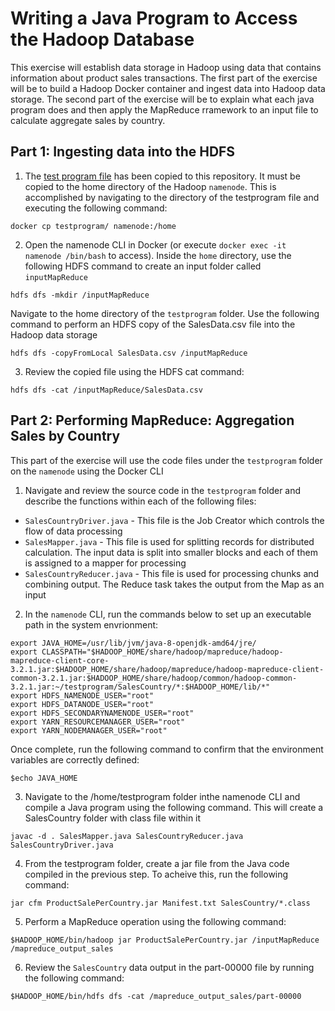 # Writing a Java Program to Access the Hadoop Database

This exercise will establish data storage in Hadoop using data that contains information about product sales transactions. The first part of the exercise will be to build a Hadoop Docker container and ingest data into Hadoop data storage. The second part of the exercise will be to explain what each java program does and then apply the MapReduce rramework to an input file to calculate aggregate sales by country. 

## Part 1: Ingesting data into the HDFS
1. The [test program file]() has been copied to this repository. It must be copied to the home directory of the Hadoop `namenode`. This is accomplished by navigating to the directory of the testprogram file and executing the following command:
``` 
docker cp testprogram/ namenode:/home
```
2. Open the namenode CLI in Docker (or execute `docker exec -it namenode /bin/bash` to access). Inside the `home` directory, use the following HDFS command to create an input folder called `inputMapReduce`
```
hdfs dfs -mkdir /inputMapReduce
```
Navigate to the home directory of the `testprogram` folder. Use the following command to perform an HDFS copy of the SalesData.csv file into the Hadoop data storage
```
hdfs dfs -copyFromLocal SalesData.csv /inputMapReduce
```
3. Review the copied file using the HDFS cat command:
```
hdfs dfs -cat /inputMapReduce/SalesData.csv
```
## Part 2: Performing MapReduce: Aggregation Sales by Country
This part of the exercise will use the code files under the `testprogram` folder on the `namenode` using the Docker CLI
1. Navigate and review the source code in the `testprogram` folder and describe the functions within each of the following files:
- `SalesCountryDriver.java` - This file is the Job Creator which controls the flow of data processing
- `SalesMapper.java` - This file is used for splitting records for distributed calculation. The input data is split into smaller blocks and each of them is assigned to a mapper for processing
- `SalesCountryReducer.java` - This file is used for processing chunks and combining output. The Reduce task takes the output from the Map as an input
2. In the `namenode` CLI, run the commands below to set up an executable path in the system envrionment:
```
export JAVA_HOME=/usr/lib/jvm/java-8-openjdk-amd64/jre/
export CLASSPATH="$HADOOP_HOME/share/hadoop/mapreduce/hadoop-mapreduce-client-core-3.2.1.jar:$HADOOP_HOME/share/hadoop/mapreduce/hadoop-mapreduce-client-common-3.2.1.jar:$HADOOP_HOME/share/hadoop/common/hadoop-common-3.2.1.jar:~/testprogram/SalesCountry/*:$HADOOP_HOME/lib/*"
export HDFS_NAMENODE_USER="root"
export HDFS_DATANODE_USER="root"
export HDFS_SECONDARYNAMENODE_USER="root"
export YARN_RESOURCEMANAGER_USER="root"
export YARN_NODEMANAGER_USER="root"
```
Once complete, run the following command to confirm that the environment variables are correctly defined:
```
$echo JAVA_HOME
```
3. Navigate to the /home/testprogram folder inthe namenode CLI and compile a Java program using the following command. This will create a SalesCountry folder with class file within it
```
javac -d . SalesMapper.java SalesCountryReducer.java SalesCountryDriver.java
```
4. From the testprogram folder, create a jar file from the Java code compiled in the previous step. To acheive this, run the following command: 
```
jar cfm ProductSalePerCountry.jar Manifest.txt SalesCountry/*.class
```
5. Perform a MapReduce operation using the following command: 
```
$HADOOP_HOME/bin/hadoop jar ProductSalePerCountry.jar /inputMapReduce /mapreduce_output_sales
```
6. Review the `SalesCountry` data output in the part-00000 file by running the following command: 
```
$HADOOP_HOME/bin/hdfs dfs -cat /mapreduce_output_sales/part-00000
```
